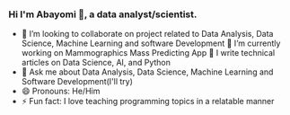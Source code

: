 ### Hi I'm Abayomi 👋, a data analyst/scientist.
- 👯 I’m looking to collaborate on project related to Data Analysis, Data Science, Machine Learning and software Development 
🔭 I’m currently working on Mammographics Mass Predicting App
🌱 I write technical articles on Data Science, AI, and Python
- 💬 Ask me about Data Analysis, Data Science, Machine Learning and Software Development(I'll try)
- 😄 Pronouns: He/Him
- ⚡ Fun fact: I love teaching programming topics in a relatable manner 
